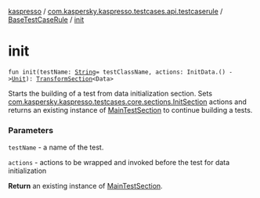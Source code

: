 [kaspresso](../../index.md) / [com.kaspersky.kaspresso.testcases.api.testcaserule](../index.md) / [BaseTestCaseRule](index.md) / [init](./init.md)

# init

`fun init(testName: `[`String`](https://kotlinlang.org/api/latest/jvm/stdlib/kotlin/-string/index.html)` = testClassName, actions: InitData.() -> `[`Unit`](https://kotlinlang.org/api/latest/jvm/stdlib/kotlin/-unit/index.html)`): `[`TransformSection`](../../com.kaspersky.kaspresso.testcases.core.sections/-transform-section/index.md)`<Data>`

Starts the building of a test from data initialization section. Sets
[com.kaspersky.kaspresso.testcases.core.sections.InitSection](../../com.kaspersky.kaspresso.testcases.core.sections/-init-section/index.md) actions and returns an existing instance of
[MainTestSection](../../com.kaspersky.kaspresso.testcases.core.sections/-main-test-section/index.md) to continue building a tests.

### Parameters

`testName` - a name of the test.

`actions` - actions to be wrapped and invoked before the test for data initialization

**Return**
an existing instance of [MainTestSection](../../com.kaspersky.kaspresso.testcases.core.sections/-main-test-section/index.md).

